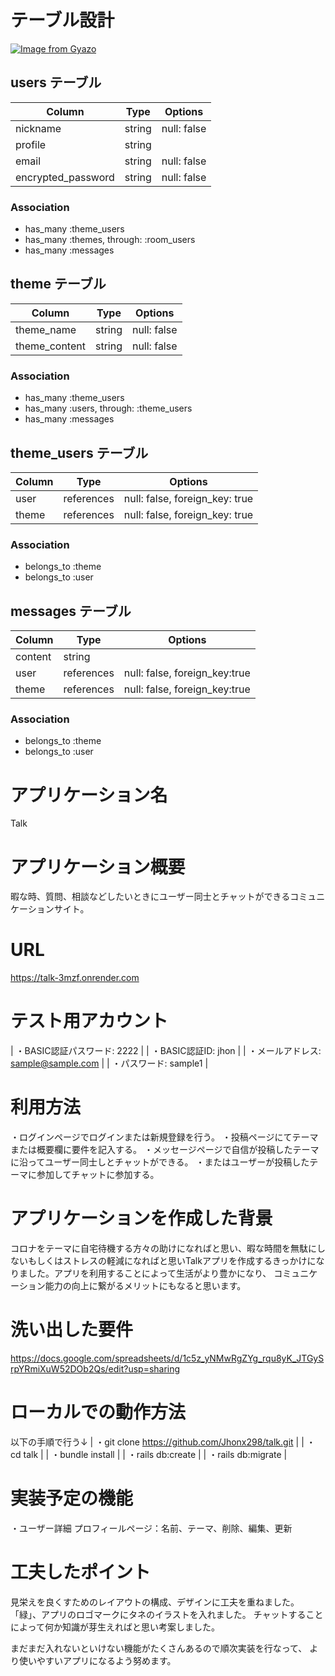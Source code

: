 # テーブル設計
[![Image from Gyazo](https://i.gyazo.com/7eb0e1dd3ce24ae9eb38f6ec1aa76b0f.png)](https://gyazo.com/7eb0e1dd3ce24ae9eb38f6ec1aa76b0f)

## users テーブル

| Column             | Type   | Options     |
| ------------------ | ------ | ----------- |
| nickname           | string | null: false |
| profile            | string |             |
| email              | string | null: false |
| encrypted_password | string | null: false |

### Association

- has_many :theme_users
- has_many :themes, through: :room_users
- has_many :messages

## theme テーブル

| Column        | Type   | Options     |
| ------------- | ------ | ----------- |
| theme_name    | string | null: false |
| theme_content | string | null: false |

### Association

- has_many :theme_users
- has_many :users, through: :theme_users
- has_many :messages

## theme_users テーブル

| Column | Type       | Options                        |
| ------ | ---------- | ------------------------------ |
| user   | references | null: false, foreign_key: true |
| theme  | references | null: false, foreign_key: true |

### Association

- belongs_to :theme
- belongs_to :user

## messages テーブル

| Column  | Type       |Options                        |
| ------- | ---------- |------------------------------ |
| content | string     |                               |
| user    | references | null: false, foreign_key:true |
| theme   | references | null: false, foreign_key:true |

### Association

- belongs_to :theme
- belongs_to :user


# アプリケーション名
Talk

# アプリケーション概要
暇な時、質問、相談などしたいときにユーザー同士とチャットができるコミュニケーションサイト。

# URL
https://talk-3mzf.onrender.com

# テスト用アカウント
| ・BASIC認証パスワード: 2222          |
| ・BASIC認証ID: jhon                |
| ・メールアドレス:  sample@sample.com |
| ・パスワード: sample1               |

# 利用方法
・ログインページでログインまたは新規登録を行う。
・投稿ページにてテーマまたは概要欄に要件を記入する。
・メッセージページで自信が投稿したテーマに沿ってユーザー同士しとチャットができる。
・またはユーザーが投稿したテーマに参加してチャットに参加する。

# アプリケーションを作成した背景
コロナをテーマに自宅待機する方々の助けになればと思い、暇な時間を無駄にしないもしくはストレスの軽減になればと思いTalkアプリを作成するきっかけになりました。アプリを利用することによって生活がより豊かになり、
コミュニケーション能力の向上に繋がるメリットにもなると思います。

# 洗い出した要件
https://docs.google.com/spreadsheets/d/1c5z_yNMwRgZYg_rqu8yK_JTGySrpYRmiXuW52DOb2Qs/edit?usp=sharing

# ローカルでの動作方法
以下の手順で行う↓
| ・git clone https://github.com/Jhonx298/talk.git |
| ・cd talk                                        |
| ・bundle install                                 |
| ・rails db:create                                |
| ・rails db:migrate                               |

# 実装予定の機能
・ユーザー詳細 プロフィールページ：名前、テーマ、削除、編集、更新

# 工夫したポイント
見栄えを良くすためのレイアウトの構成、デザインに工夫を重ねました。
「緑」、アプリのロゴマークにタネのイラストを入れました。
チャットすることによって何か知識が芽生えればと思い考案しました。

まだまだ入れないといけない機能がたくさんあるので順次実装を行なって、
より使いやすいアプリになるよう努めます。


